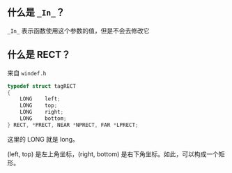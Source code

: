 ## 什么是 `_In_`？

`_In_` 表示函数使用这个参数的值，但是不会去修改它

## 什么是 RECT？

来自 `windef.h`

```cpp
typedef struct tagRECT
{
    LONG    left;
    LONG    top;
    LONG    right;
    LONG    bottom;
} RECT, *PRECT, NEAR *NPRECT, FAR *LPRECT;
```

这里的 LONG 就是 long。

(left, top) 是左上角坐标，(right, bottom) 是右下角坐标。如此，可以构成一个矩形。

## 

